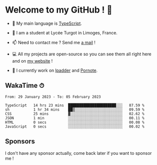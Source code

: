 # Welcome to my GitHub ! 🌃

- 🔭 My main language is [TypeScript](https://www.typescriptlang.org/).

- 🌱 I am a student at Lycée Turgot in Limoges, France.

- 📫 Need to contact me ? Send me <a href="mailto:mikkel@milescode.dev">a mail</a> !

- 💻 All my projects are open-source so you can see them all right here and on <a href="https://www.vexcited.ml">my website</a> !

- 👀 I currently work on [lpadder](https://github.com/Vexcited/lpadder) and [Pornote](https://github.com/Vexcited/Pornote).

## WakaTime ⏱

<!--START_SECTION:waka-->

```text
From: 29 January 2023 - To: 05 February 2023

TypeScript   14 hrs 23 mins  ██████████████████████░░░   87.59 %
sh           1 hr 34 mins    ██▒░░░░░░░░░░░░░░░░░░░░░░   09.59 %
CSS          25 mins         ▓░░░░░░░░░░░░░░░░░░░░░░░░   02.62 %
JSON         1 min           ░░░░░░░░░░░░░░░░░░░░░░░░░   00.11 %
HTML         0 secs          ░░░░░░░░░░░░░░░░░░░░░░░░░   00.08 %
JavaScript   0 secs          ░░░░░░░░░░░░░░░░░░░░░░░░░   00.02 %
```

<!--END_SECTION:waka-->

## Sponsors

I don't have any sponsor actually, come back later if you want to sponsor me !
